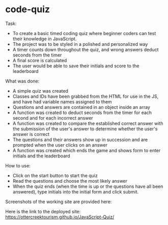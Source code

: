 # code-quiz

Task:
- To create a basic timed coding quiz where beginner coders can test their knowledge in JavaScript.
- The project was to be styled in a polished and personalized way
- A timer counts down throughout the quiz, and wrong answers deduct seconds from the timer
- A final score is calculated
- The user would be able to save their initials and score to the leaderboard


What was done:
- A simple quiz was created
- Classes and IDs have been grabbed from the HTML for use in the JS, and have had variable names assigned to them
- Questions and answers are contained in an object inside an array
- A function was created to deduct seconds from the timer for each second and for each incorrect answer
- A function was created to compare the established correct answer with the submission of the user's answer to determine whether the user's answer is correct
- The questions and their answers show up in succession and are prompted when the user clicks on an answer
- A function was created which ends the game and shows form to enter initials and the leaderboard


How to use:
- Click on the start button to start the quiz
- Read the questions and choose the most likely answer
- When the quiz ends (when the time is up or the questions have all been answered), type initials into the initial form and click submit.

Screenshots of the working site are provided here:


Here is the link to the deployed site:
https://ottercreektourism.github.io/JavaScript-Quiz/